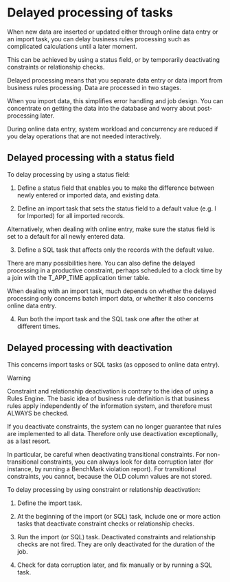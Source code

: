 # Delayed processing of tasks

When new data are inserted or updated either through online data entry or an import task, you can delay business rules processing such as complicated calculations until a later moment.

This can be achieved by using a status field, or by temporarily deactivating constraints or relationship checks.

Delayed processing means that you separate data entry or data import from business rules processing. Data are processed in two stages.

When you import data, this simplifies error handling and job design. You can concentrate on getting the data into the database and worry about post-processing later.

During online data entry, system workload and concurrency are reduced if you delay operations that are not needed interactively.

## Delayed processing with a status field

To delay processing by using a status field:

1. Define a status field that enables you to make the difference between newly entered or imported data, and existing data.

2. Define an import task that sets the status field to a default value (e.g. I for Imported) for all imported records.

Alternatively, when dealing with online entry, make sure the status field is set to a default for all newly entered data.

3. Define a SQL task that affects only the records with the default value.

There are many possibilities here. You can also define the delayed processing in a productive constraint, perhaps scheduled to a clock time by a join with the T_APP_TIME application timer table.

When dealing with an import task, much depends on whether the delayed processing only concerns batch import data, or whether it also concerns online data entry.

4. Run both the import task and the SQL task one after the other at different times.

## Delayed processing with deactivation

This concerns import tasks or SQL tasks (as opposed to online data entry).

> [!WARNING]
> Constraint and relationship deactivation is contrary to the idea of using a Rules Engine. The basic idea of business rule definition is that business rules apply independently of the information system, and therefore must ALWAYS be checked.

If you deactivate constraints, the system can no longer guarantee that rules are implemented to all data. Therefore only use deactivation exceptionally, as a last resort.

In particular, be careful when deactivating transitional constraints. For non-transitional constraints, you can always look for data corruption later (for instance, by running a BenchMark violation report). For transitional constraints, you cannot, because the OLD column values are not stored.

To delay processing by using constraint or relationship deactivation:

1. Define the import task.

2. At the beginning of the import (or SQL) task, include one or more action tasks that deactivate constraint checks or relationship checks.

3. Run the import (or SQL) task. Deactivated constraints and relationship checks are not fired. They are only deactivated for the duration of the job.

4. Check for data corruption later, and fix manually or by running a SQL task.

##  